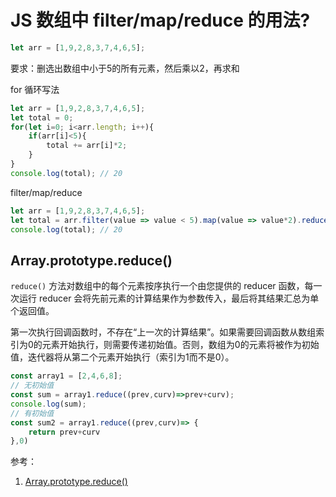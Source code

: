 # JS 数组中 filter/map/reduce 的用法?

```js
let arr = [1,9,2,8,3,7,4,6,5];
```

要求：删选出数组中小于5的所有元素，然后乘以2，再求和

for 循环写法

```js
let arr = [1,9,2,8,3,7,4,6,5];
let total = 0;
for(let i=0; i<arr.length; i++){
    if(arr[i]<5){
        total += arr[i]*2;
    }
}
console.log(total); // 20
```

filter/map/reduce

```js
let arr = [1,9,2,8,3,7,4,6,5];
let total = arr.filter(value => value < 5).map(value => value*2).reduce((prev,curv) => prev + curv,0)
console.log(total); // 20
```

## Array.prototype.reduce()

`reduce()` 方法对数组中的每个元素按序执行一个由您提供的 reducer 函数，每一次运行 reducer 会将先前元素的计算结果作为参数传入，最后将其结果汇总为单个返回值。

第一次执行回调函数时，不存在“上一次的计算结果”。如果需要回调函数从数组索引为0的元素开始执行，则需要传递初始值。否则，数组为0的元素将被作为初始值，迭代器将从第二个元素开始执行（索引为1而不是0）。

```js
const array1 = [2,4,6,8];
// 无初始值
const sum = array1.reduce((prev,curv)=>prev+curv);
console.log(sum);
// 有初始值
const sum2 = array1.reduce((prev,curv)=> {
    return prev+curv
},0)
```







参考：

1. [Array.prototype.reduce()](https://developer.mozilla.org/zh-CN/docs/Web/JavaScript/Reference/Global_Objects/Array/reduce)































